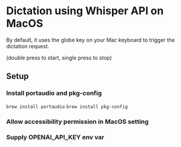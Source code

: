 # Dictation using Whisper API on MacOS

By default, it uses the globe key on your Mac keyboard to trigger the dictation request.

(double press to start, single press to stop)

## Setup

### Install portaudio and pkg-config

`brew install portaudio`
`brew install pkg-config`

### Allow accessibility permission in MacOS setting

### Supply OPENAI_API_KEY env var

